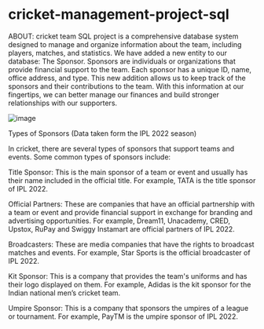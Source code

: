 # cricket-management-project-sql
ABOUT:
cricket team SQL project is a comprehensive database system designed to manage and organize information about the team, including players, matches, and statistics. We have added a new entity to our database: The Sponsor. Sponsors are individuals or organizations that provide financial support to the team. Each sponsor has a unique ID, name, office address, and type. This new addition allows us to keep track of the sponsors and their contributions to the team. With this information at our fingertips, we can better manage our finances and build stronger relationships with our supporters.




![image](https://github.com/RAMANAN31/cricket-team-management-project-sql/assets/112418260/5ba88006-3a8e-4b40-9feb-6fe514e53bd0)

Types of Sponsors
(Data taken form the IPL 2022 season)


In cricket, there are several types of sponsors that support teams and events. Some common types of sponsors include:


Title Sponsor: This is the main sponsor of a team or event and usually has their name included in the official title. For example, TATA is the title sponsor of IPL 2022.


Official Partners: These are companies that have an official partnership with a team or event and provide financial support in exchange for branding and advertising opportunities. For example, Dream11, Unacademy, CRED, Upstox, RuPay and Swiggy Instamart are official partners of IPL 2022.


Broadcasters: These are media companies that have the rights to broadcast matches and events. For example, Star Sports is the official broadcaster of IPL 2022.


Kit Sponsor: This is a company that provides the team's uniforms and has their logo displayed on them. For example, Adidas is the kit sponsor for the Indian national men’s cricket team.


Umpire Sponsor: This is a company that sponsors the umpires of a league or tournament. For example, PayTM is the umpire sponsor of IPL 2022.






